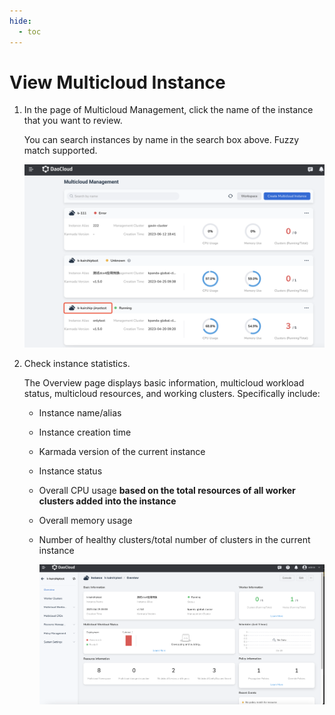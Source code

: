```yaml
---
hide:
  - toc
---
```


# View Multicloud Instance

1. In the page of Multicloud Management, click the name of the instance that you want to review.

    You can search instances by name in the search box above. Fuzzy match supported.
    
    ![instance](../images/check-instance02.png)

2. Check instance statistics.

    The Overview page displays basic information, multicloud workload status, multicloud resources, and working clusters. Specifically include:

    - Instance name/alias
    - Instance creation time
    - Karmada version of the current instance
    - Instance status
    - Overall CPU usage **based on the total resources of all worker clusters added into the instance**
    - Overall memory usage
    - Number of healthy clusters/total number of clusters in the current instance

        ![instance](../images/check-instance01.png)